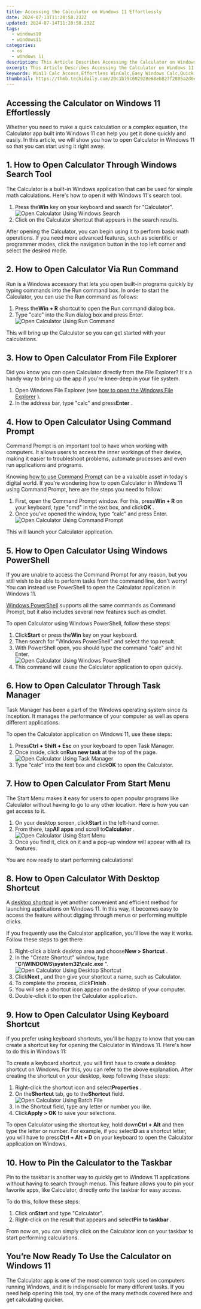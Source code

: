 ```yaml
---
title: Accessing the Calculator on Windows 11 Effortlessly
date: 2024-07-13T11:28:58.232Z
updated: 2024-07-14T11:28:58.232Z
tags:
  - windows10
  - windows11
categories:
  - os
  - windows 11
description: This Article Describes Accessing the Calculator on Windows 11 Effortlessly
excerpt: This Article Describes Accessing the Calculator on Windows 11 Effortlessly
keywords: Win11 Calc Access,Effortless WinCalc,Easy Windows Calc,Quick WinCalc Use,No-Struggle Calculator Win,Smooth Windows Calc,Simple WinCalc Op
thumbnail: https://thmb.techidaily.com/20c1b79c602928e68eb827f2805a2d6c02102230fc6f02657f8a03a2a51b45e9.jpg
---
```


## Accessing the Calculator on Windows 11 Effortlessly

 Whether you need to make a quick calculation or a complex equation, the Calculator app built into Windows 11 can help you get it done quickly and easily. In this article, we will show you how to open Calculator in Windows 11 so that you can start using it right away.

## 1\. How to Open Calculator Through Windows Search Tool

 The Calculator is a built-in Windows application that can be used for simple math calculations. Here's how to open it with Windows 11's search tool.

1. Press the**Win** key on your keyboard and search for "Calculator".  
![Open Calculator Using Windows Search](https://static1.makeuseofimages.com/wordpress/wp-content/uploads/2022/11/open-calculator-using-windows-search.jpg)
2. Click on the Calculator shortcut that appears in the search results.

 After opening the Calculator, you can begin using it to perform basic math operations. If you need more advanced features, such as scientific or programmer modes, click the navigation button in the top left corner and select the desired mode.

## 2\. How to Open Calculator Via Run Command

 Run is a Windows accessory that lets you open built-in programs quickly by typing commands into the Run command box. In order to start the Calculator, you can use the Run command as follows:

1. Press the**Win + R** shortcut to open the Run command dialog box.
2. Type "calc" into the Run dialog box and press Enter.  
![Open Calculator Using Run Command](https://static1.makeuseofimages.com/wordpress/wp-content/uploads/2022/11/open-calculator-using-run-command.jpg)

 This will bring up the Calculator so you can get started with your calculations.

## 3\. How to Open Calculator From File Explorer

 Did you know you can open Calculator directly from the File Explorer? It's a handy way to bring up the app if you're knee-deep in your file system.

1. Open Windows File Explorer (see [how to open the Windows File Explorer](https://www.makeuseof.com/windows-open-file-explorer/) ).
2. In the address bar, type "calc" and press**Enter** .

## 4\. How to Open Calculator Using Command Prompt

 Command Prompt is an important tool to have when working with computers. It allows users to access the inner workings of their device, making it easier to troubleshoot problems, automate processes and even run applications and programs.

 Knowing [how to use Command Prompt](https://www.makeuseof.com/tag/a-beginners-guide-to-the-windows-command-line/) can be a valuable asset in today's digital world. If you're wondering how to open Calculator in Windows 11 using Command Prompt, here are the steps you need to follow:

1. First, open the Command Prompt window. For this, press**Win + R** on your keyboard, type "cmd" in the text box, and click**OK** .
2. Once you've opened the window, type “calc” and press Enter.  
![Open Calculator Using Command Prompt](https://static1.makeuseofimages.com/wordpress/wp-content/uploads/2022/11/open-calculator-using-command-prompt.jpg)

This will launch your Calculator application.

## 5\. How to Open Calculator Using Windows PowerShell

 If you are unable to access the Command Prompt for any reason, but you still wish to be able to perform tasks from the command line, don't worry! You can instead use PowerShell to open the Calculator application in Windows 11.

[Windows PowerShell](https://www.makeuseof.com/what-is-windows-powershell/) supports all the same commands as Command Prompt, but it also includes several new features such as cmdlet.

To open Calculator using Windows PowerShell, follow these steps:

1. Click**Start** or press the**Win** key on your keyboard.
2. Then search for "Windows PowerShell" and select the top result.
3. With PowerShell open, you should type the command "calc" and hit Enter.  
![Open Calculator Using Windows PowerShell](https://static1.makeuseofimages.com/wordpress/wp-content/uploads/2022/11/open-calculator-using-windows-powershell.jpg)
4. This command will cause the Calculator application to open quickly.

## 6\. How to Open Calculator Through Task Manager

 Task Manager has been a part of the Windows operating system since its inception. It manages the performance of your computer as well as opens different applications.

To open the Calculator application on Windows 11, use these steps:

1. Press**Ctrl + Shift + Esc** on your keyboard to open Task Manager.
2. Once inside, click on**Run new task** at the top of the page.  
![Open Calculator Using Task Manager](https://static1.makeuseofimages.com/wordpress/wp-content/uploads/2022/11/open-calculator-using-task-manager.jpg)
3. Type “calc” into the text box and click**OK** to open the Calculator.

## 7\. How to Open Calculator From Start Menu

 The Start Menu makes it easy for users to open popular programs like Calculator without having to go to any other location. Here is how you can get access to it.

1. On your desktop screen, click**Start** in the left-hand corner.
2. From there, tap**All apps** and scroll to**Calculator** .  
![Open Calculator Using Start Menu](https://static1.makeuseofimages.com/wordpress/wp-content/uploads/2022/11/open-calculator-using-start-menu.jpg)
3. Once you find it, click on it and a pop-up window will appear with all its features.

You are now ready to start performing calculations!

## 8\. How to Open Calculator With Desktop Shortcut

 A [desktop shortcut](https://www.makeuseof.com/what-is-desktop-shortcut-how-work/) is yet another convenient and efficient method for launching applications on Windows 11\. In this way, it becomes easy to access the feature without digging through menus or performing multiple clicks.

 If you frequently use the Calculator application, you'll love the way it works. Follow these steps to get there:

1. Right-click a blank desktop area and choose**New > Shortcut** .
2. In the "Create Shortcut" window, type "**C:\\WINDOWS\\system32\\calc.exe** ".  
![Open Calculator Using Desktop Shortcut](https://static1.makeuseofimages.com/wordpress/wp-content/uploads/2022/11/open-calculator-using-desktop-shortcut.jpg)
3. Click**Next** , and then give your shortcut a name, such as Calculator.
4. To complete the process, click**Finish** .
5. You will see a shortcut icon appear on the desktop of your computer.
6. Double-click it to open the Calculator application.

## 9\. How to Open Calculator Using Keyboard Shortcut

 If you prefer using keyboard shortcuts, you'll be happy to know that you can create a shortcut key for opening the Calculator in Windows 11\. Here's how to do this in Windows 11:

 To create a keyboard shortcut, you will first have to create a desktop shortcut on Windows. For this, you can refer to the above explanation. After creating the shortcut on your desktop, keep following these steps:

1. Right-click the shortcut icon and select**Properties** .
2. On the**Shortcut** tab, go to the**Shortcut** field.  
![Open Calculator Using Batch File](https://static1.makeuseofimages.com/wordpress/wp-content/uploads/2022/11/open-calculator-using-batch-file.jpg)
3. In the Shortcut field, type any letter or number you like.
4. Click**Apply > OK** to save your selections.

 To open Calculator using the shortcut key, hold down**Ctrl + Alt** and then type the letter or number. For example, if you select**D** as a shortcut letter, you will have to press**Ctrl + Alt + D** on your keyboard to open the Calculator application on Windows.

## 10\. How to Pin the Calculator to the Taskbar

 Pin to the taskbar is another way to quickly get to Windows 11 applications without having to search through menus. This feature allows you to pin your favorite apps, like Calculator, directly onto the taskbar for easy access.

To do this, follow these steps:

1. Click on**Start** and type "Calculator".
2. Right-click on the result that appears and select**Pin to taskbar** .

 From now on, you can simply click on the Calculator icon on your taskbar to start performing calculations.

## You’re Now Ready To Use the Calculator on Windows 11

 The Calculator app is one of the most common tools used on computers running Windows, and it is indispensable for many different tasks. If you need help opening this tool, try one of the many methods covered here and get calculating quicker.


<ins class="adsbygoogle"
     style="display:block"
     data-ad-format="autorelaxed"
     data-ad-client="ca-pub-7571918770474297"
     data-ad-slot="1223367746"></ins>



<ins class="adsbygoogle"
     style="display:block"
     data-ad-client="ca-pub-7571918770474297"
     data-ad-slot="8358498916"
     data-ad-format="auto"
     data-full-width-responsive="true"></ins>


